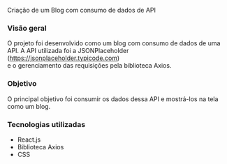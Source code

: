 Criação de um Blog com consumo de dados de API

### Visão geral

O projeto foi desenvolvido como um blog com consumo de dados de uma API.
A API utilizada foi a JSONPlaceholder (https://jsonplaceholder.typicode.com)<br>
e o gerenciamento das requisições pela biblioteca Axios.

### Objetivo

O principal objetivo foi consumir os dados dessa API e mostrá-los na tela como um blog.

### Tecnologias utilizadas

- React.js
- Biblioteca Axios 
- CSS

